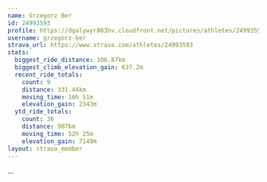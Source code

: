 ```yaml
---
name: Grzegorz Ber
id: 24993593
profile: https://dgalywyr863hv.cloudfront.net/pictures/athletes/24993593/7453165/11/large.jpg
username: grzegorz-ber
strava_url: https://www.strava.com/athletes/24993593
stats:
  biggest_ride_distance: 106.87km
  biggest_climb_elevation_gain: 637.2m
  recent_ride_totals:
    count: 9
    distance: 331.44km
    moving_time: 16h 51m
    elevation_gain: 2343m
  ytd_ride_totals:
    count: 36
    distance: 907km
    moving_time: 52h 25m
    elevation_gain: 7149m
layout: strava_member
--- 
```

...
